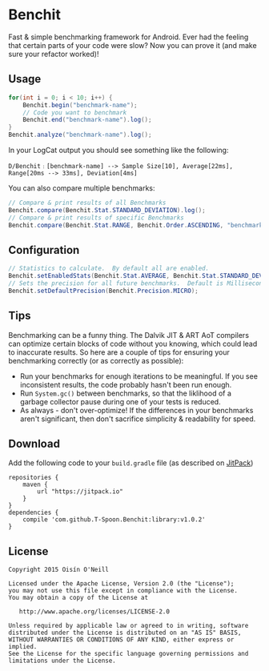 Benchit
============
Fast & simple benchmarking framework for Android.  Ever had the feeling that certain parts of your code were slow? Now you can prove it (and make sure your refactor worked)!  

Usage
------
```java
for(int i = 0; i < 10; i++) {
    Benchit.begin("benchmark-name");
    // Code you want to benchmark
    Benchit.end("benchmark-name").log();
}
Benchit.analyze("benchmark-name").log();
```
In your LogCat output you should see something like the following:
```
D/Benchit﹕[benchmark-name] --> Sample Size[10], Average[22ms], Range[20ms --> 33ms], Deviation[4ms]
```
You can also compare multiple benchmarks:
```java
// Compare & print results of all Benchmarks
Benchit.compare(Benchit.Stat.STANDARD_DEVIATION).log();
// Compare & print results of specific Benchmarks
Benchit.compare(Benchit.Stat.RANGE, Benchit.Order.ASCENDING, "benchmark-one", "benchmark-two").log();
```

Configuration
------
```java
// Statistics to calculate.  By default all are enabled.
Benchit.setEnabledStats(Benchit.Stat.AVERAGE, Benchit.Stat.STANDARD_DEVIATION);
// Sets the precision for all future benchmarks.  Default is Milliseconds
Benchit.setDefaultPrecision(Benchit.Precision.MICRO);
```

Tips
------
Benchmarking can be a funny thing.  The Dalvik JIT & ART AoT compilers can optimize certain blocks of code without you knowing, which could lead to inaccurate results. So here are a couple of tips for ensuring your benchmarking correctly (or as correctly as possible):
- Run your benchmarks for enough iterations to be meaningful.  If you see inconsistent results, the code probably hasn't been run enough.
- Run `System.gc()` between benchmarks, so that the liklihood of a garbage collector pause during one of your tests is reduced.
- As always - don't over-optimize!  If the differences in your benchmarks aren't significant, then don't sacrifice simplicity & readability for speed.


Download
------
Add the following code to your `build.gradle` file (as described on [JitPack])
```
repositories {
    maven {
        url "https://jitpack.io"
    }
}
dependencies {
    compile 'com.github.T-Spoon.Benchit:library:v1.0.2'
}
```

License
-------

    Copyright 2015 Oisín O'Neill

    Licensed under the Apache License, Version 2.0 (the "License");
    you may not use this file except in compliance with the License.
    You may obtain a copy of the License at

       http://www.apache.org/licenses/LICENSE-2.0

    Unless required by applicable law or agreed to in writing, software
    distributed under the License is distributed on an "AS IS" BASIS,
    WITHOUT WARRANTIES OR CONDITIONS OF ANY KIND, either express or implied.
    See the License for the specific language governing permissions and
    limitations under the License.
    
[JitPack]:https://jitpack.io/#T-Spoon/Benchit/v1.0.2